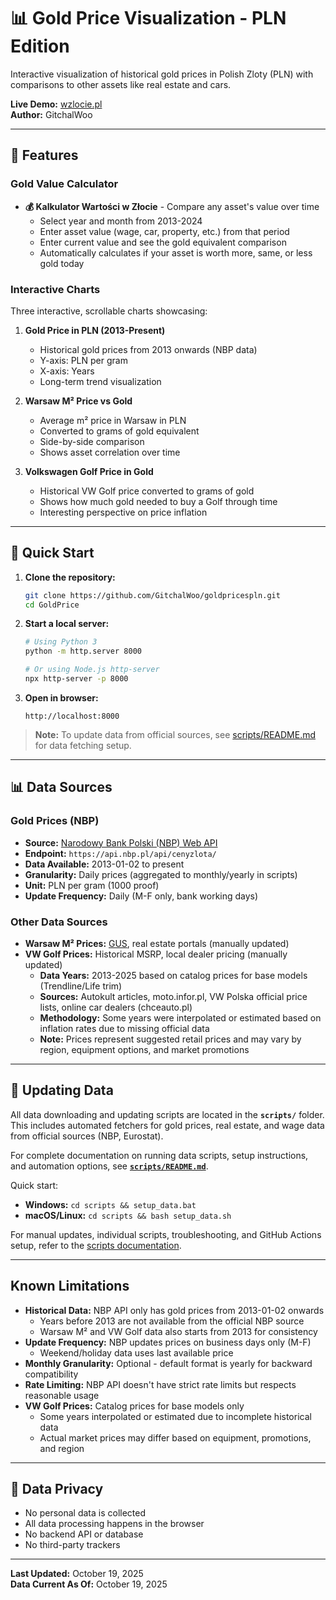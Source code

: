 # 📊 Gold Price Visualization - PLN Edition

Interactive visualization of historical gold prices in Polish Zloty (PLN) with comparisons to other assets like real estate and cars.

**Live Demo:** [wzlocie.pl](https://wzlocie.pl)  
**Author:** GitchalWoo

---

## 🎯 Features

### Gold Value Calculator
- **💰 Kalkulator Wartości w Złocie** - Compare any asset's value over time
  - Select year and month from 2013-2024
  - Enter asset value (wage, car, property, etc.) from that period
  - Enter current value and see the gold equivalent comparison
  - Automatically calculates if your asset is worth more, same, or less gold today

### Interactive Charts
Three interactive, scrollable charts showcasing:

1. **Gold Price in PLN (2013-Present)**
   - Historical gold prices from 2013 onwards (NBP data)
   - Y-axis: PLN per gram
   - X-axis: Years
   - Long-term trend visualization

2. **Warsaw M² Price vs Gold**
   - Average m² price in Warsaw in PLN
   - Converted to grams of gold equivalent
   - Side-by-side comparison
   - Shows asset correlation over time

3. **Volkswagen Golf Price in Gold**
   - Historical VW Golf price converted to grams of gold
   - Shows how much gold needed to buy a Golf through time
   - Interesting perspective on price inflation

---

## 🚀 Quick Start

1. **Clone the repository:**
   ```bash
   git clone https://github.com/GitchalWoo/goldpricespln.git
   cd GoldPrice
   ```

2. **Start a local server:**
   ```bash
   # Using Python 3
   python -m http.server 8000
   
   # Or using Node.js http-server
   npx http-server -p 8000
   ```

3. **Open in browser:**
   ```
   http://localhost:8000
   ```

> **Note:** To update data from official sources, see [scripts/README.md](scripts/README.md) for data fetching setup.

---

## 📊 Data Sources

### Gold Prices (NBP)
- **Source:** [Narodowy Bank Polski (NBP) Web API](https://api.nbp.pl/)
- **Endpoint:** `https://api.nbp.pl/api/cenyzlota/`
- **Data Available:** 2013-01-02 to present
- **Granularity:** Daily prices (aggregated to monthly/yearly in scripts)
- **Unit:** PLN per gram (1000 proof)
- **Update Frequency:** Daily (M-F only, bank working days)

### Other Data Sources
- **Warsaw M² Prices:** [GUS](https://stat.gov.pl/), real estate portals (manually updated)
- **VW Golf Prices:** Historical MSRP, local dealer pricing (manually updated)
  - **Data Years:** 2013-2025 based on catalog prices for base models (Trendline/Life trim)
  - **Sources:** Autokult articles, moto.infor.pl, VW Polska official price lists, online car dealers (chceauto.pl)
  - **Methodology:** Some years were interpolated or estimated based on inflation rates due to missing official data
  - **Note:** Prices represent suggested retail prices and may vary by region, equipment options, and market promotions

---

## 🔄 Updating Data

All data downloading and updating scripts are located in the **`scripts/`** folder. This includes automated fetchers for gold prices, real estate, and wage data from official sources (NBP, Eurostat).

For complete documentation on running data scripts, setup instructions, and automation options, see **[`scripts/README.md`](scripts/README.md)**.

Quick start:
- **Windows:** `cd scripts && setup_data.bat`
- **macOS/Linux:** `cd scripts && bash setup_data.sh`

For manual updates, individual scripts, troubleshooting, and GitHub Actions setup, refer to the [scripts documentation](scripts/README.md).

---

##  Known Limitations

- **Historical Data:** NBP API only has gold prices from 2013-01-02 onwards
  - Years before 2013 are not available from the official NBP source
  - Warsaw M² and VW Golf data also starts from 2013 for consistency
- **Update Frequency:** NBP updates prices on business days only (M-F)
  - Weekend/holiday data uses last available price
- **Monthly Granularity:** Optional - default format is yearly for backward compatibility
- **Rate Limiting:** NBP API doesn't have strict rate limits but respects reasonable usage
- **VW Golf Prices:** Catalog prices for base models only
  - Some years interpolated or estimated due to incomplete historical data
  - Actual market prices may differ based on equipment, promotions, and region

---

## 🔐 Data Privacy

- No personal data is collected
- All data processing happens in the browser
- No backend API or database
- No third-party trackers

---

**Last Updated:** October 19, 2025  
**Data Current As Of:** October 19, 2025

